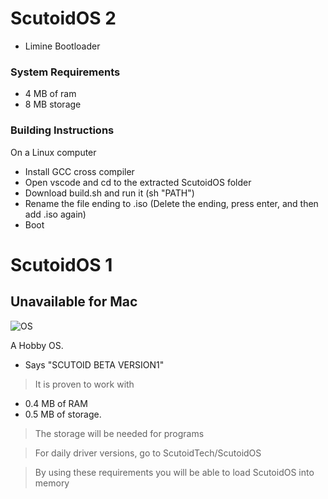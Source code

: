 # ScutoidOS 2
+ Limine Bootloader

### System Requirements
+ 4 MB of ram
+ 8 MB storage
### Building Instructions

On a Linux computer
+ Install GCC cross compiler
+ Open vscode and cd to the extracted ScutoidOS folder
+ Download build.sh and run it (sh "PATH")
+ Rename the file ending to .iso (Delete the ending, press enter, and then add .iso again)
+ Boot


# ScutoidOS 1
## Unavailable for Mac

![OS](https://github.com/user-attachments/assets/38a1912b-454e-4636-b194-c4dd38c0d336)


A Hobby OS.

+ Says "SCUTOID BETA VERSION1"

 > It is proven to work with 

- 0.4 MB of RAM
- 0.5 MB of storage.

>The storage will be needed for programs

> For daily driver versions, go to ScutoidTech/ScutoidOS

> By using these requirements you will be able to load ScutoidOS into memory
